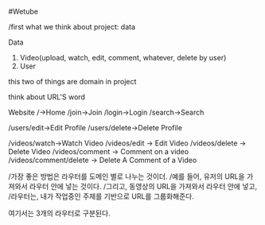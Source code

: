 #Wetube

/first what we think about project: data

Data

1. Video(upload, watch, edit, comment, whatever, delete by user)
2. User

this two of things are domain in project

think about URL'S word

Website
/->Home
/join->Join
/login->Login
/search->Search

/users/edit->Edit Profile
/users/delete->Delete Profile

/videos/watch->Watch Video
/videos/edit -> Edit Video
/videos/delete -> Delete Video
/videos/comment -> Comment on a video
/videos/comment/delete -> Delete A Comment of a Video

/가장 좋은 방법은 라우터를 도메인 별로 나누는 것이더.
/예를 들어, 유저의 URL을 가져와서 라우터 안에 넣는 것이다.
/그리고, 동영상의 URL을 가져와서 라우터 안에 넣고,
/라우터는, 내가 작업중인 주제를 기반으로 URL를 그룹화해준다.

여기서는 3개의 라우터로 구분된다.
